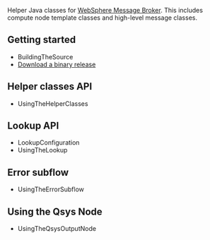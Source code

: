 Helper Java classes for [WebSphere Message Broker](http://www.ibm.com/software/integration/wbimessagebroker/). This includes compute node template classes and high-level message classes.

## Getting started ##
  * BuildingTheSource
  * [Download a binary release](http://code.google.com/p/wmb-util/downloads/list)

## Helper classes API ##
  * UsingTheHelperClasses

## Lookup API ##
  * LookupConfiguration
  * UsingTheLookup

## Error subflow ##
  * UsingTheErrorSubflow

## Using the Qsys Node ##
  * UsingTheQsysOutputNode